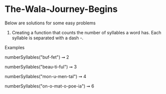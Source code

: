 # The-Wala-Journey-Begins
Below are solutions for some easy problems

1) Creating a function that counts the number of syllables a word has. Each syllable is separated with a dash -.

Examples

numberSyllables("buf-fet") ➞ 2 

numberSyllables("beau-ti-ful") ➞ 3 

numberSyllables("mon-u-men-tal") ➞ 4 

numberSyllables("on-o-mat-o-poe-ia") ➞ 6 

